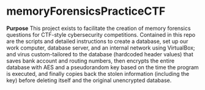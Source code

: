# memoryForensicsPracticeCTF

**Purpose**
This project exists to facilitate the creation of memory forensics questions for CTF-style cybersecurity competitions. Contained in this repo are the scripts and detailed instructions to create a database, set up our work computer, database server, and an internal network using VirtualBox; and virus custom-tailored to the database (hardcoded header values) that saves bank account and routing numbers, then encrypts the entire database with AES and a pseudorandom key based on the time the program is executed, and finally copies back the stolen information (including the key) before deleting itself and the original unencrypted database.
